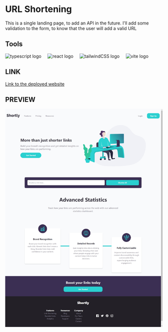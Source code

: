 # URL Shortening

This is a single landing page, to add an API in the future.
I'll add some validation to the form, to know that the user will add a valid URL

## Tools
  <img src="https://cdn.jsdelivr.net/gh/devicons/devicon/icons/typescript/typescript-original.svg" height="30" alt="typescript logo"  />
    <img width="12" />
    <img src="https://cdn.jsdelivr.net/gh/devicons/devicon/icons/react/react-original.svg" height="30" alt="react logo"  />
    <img width="12" />
    <img src="https://cdn.jsdelivr.net/gh/devicons/devicon/icons/tailwindcss/tailwindcss-original.svg" height="30" alt="tailwindCSS logo"  />
    <img width="12" />
    <img src="https://cdn.jsdelivr.net/gh/devicons/devicon/icons/vite/vite-original.svg" height="30" alt="vite logo"  />
    <img width="12" />
   
    
  ## LINK

  [Link to the deployed website](https://beautiful-gecko-9f01b3.netlify.app/)

  ## PREVIEW

  ![preview](PREVIEW.jpeg)
